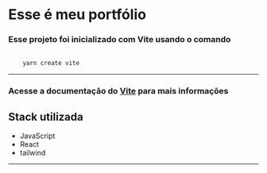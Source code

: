 # Esse é meu portfólio

### Esse projeto foi inicializado com Vite usando o comando

```bash
    
    yarn create vite

```
---
### Acesse a documentação do [Vite](https://vitejs.dev/guide/) para mais informações

## Stack utilizada

* JavaScript
* React
* tailwind

---
